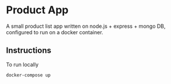 # Product App
A small product list app written on node.js + express + mongo DB, configured to run on a docker container.

## Instructions
To run locally
```
docker-compose up
```
